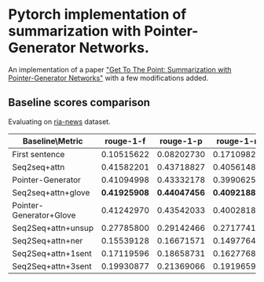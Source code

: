 # Pytorch implementation of summarization with Pointer-Generator Networks.

An implementation of a paper ["Get To The Point: Summarization with Pointer-Generator Networks"](https://arxiv.org/pdf/1704.04368.pdf) with a few modifications added.

## Baseline scores comparison	

Evaluating on [ria-news](https://github.com/RossiyaSegodnya/ria_news_dataset) dataset.

Baseline\Metric | rouge-1-f	| rouge-1-p	| rouge-1-r	| rouge-2-f	| rouge-2-p	| rouge-2-r	| rouge-l-f	| rouge-l-p	| rouge-l-r |
--------- | --------- | --------- | --------- |  --------- | --------- | --------- | --------- | --------- | --------- |
First sentence | 0.10515622 | 0.08202730 | 0.17109826 |  0.02310585 | 0.01773702 | 0.04013821 | 0.07781251 | 0.07387972 | 0.15335960 |
Seq2seq+attn | 0.41582201 | 0.43718827 | 0.40561483 | 0.24086001 |  0.25307833 | 0.23581065 | 0.38644251 | 0.41508011 | 0.38504612 |
Pointer-Generator | 0.41094998 | 0.43332178 | 0.39906258 | 0.24201008 | 0.25566738 | 0.23547465 | 0.38392726 | 0.41334106 | 0.38063485 |
Seq2seq+attn+glove | **0.41925908** | **0.44047456** | **0.40921883** | **0.24513830** | **0.25763531** | **0.23992956** | **0.39001231** | **0.41847043** | **0.38874970** |
Pointer-Generator+Glove | 0.41242970 | 0.43542033 | 0.40028182 | 0.24193624 | 0.25587737 | 0.23518939 | 0.38503439 | 0.41518183 | 0.38158816 |
Seq2Seq+attn+unsup | 0.27785800 | 0.29142466 | 0.27177418 | 0.13108816 | 0.13720493 | 0.12893772 | 0.25623700 | 0.27484959 | 0.25632151 |
Seq2Seq+attn+ner | 0.15539128 | 0.16671571 | 0.14977648 | 0.05272446 | 0.05646063 | 0.05105246 | 0.14240497 | 0.15737464 | 0.14127297 |
Seq2Seq+attn+1sent | 0.17119596 | 0.18658731 | 0.16277689 | 0.05889539 | 0.06410998 | 0.05628019 | 0.15706118 | 0.17683240 | 0.15422777 |
Seq2Seq+attn+3sent | 0.19930877 | 0.21369066 | 0.19196596 | 0.08043450 | 0.08500956 | 0.07857434 | 0.18417329 | 0.20316124 | 0.18246018 |
